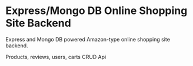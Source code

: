 # Express/Mongo DB Online Shopping Site Backend

Express and Mongo DB powered Amazon-type online shopping site backend.

Products, reviews, users, carts CRUD Api